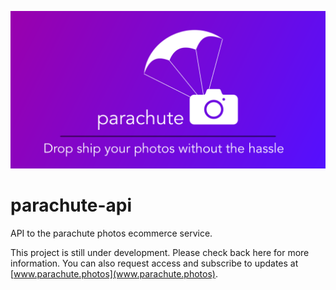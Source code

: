 ![logo](docs/pcard-96.png)

# parachute-api
API to the parachute photos ecommerce service.

This project is still under development. Please check back here for
more information. You can also request access and subscribe to updates
at [www.parachute.photos](www.parachute.photos).
